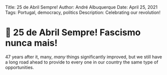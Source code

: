 Title:       25 de Abril Sempre!
Author:      André Albuquerque
Date:        April 25, 2021
Tags:        Portugal, democracy, politics
Description: Celebrating our revolution!

# :rocket: 25 de Abril Sempre! Fascismo nunca mais!

47 years after it, many, _many_ things significantly improved, but we still have a long road ahead to provide to every one in our country the same type of opportunities.
